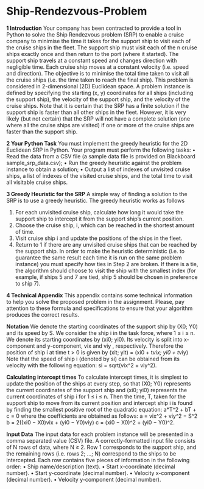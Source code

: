 # Ship-Rendezvous-Problem
**1 Introduction**
Your company has been contracted to provide a tool in Python to solve the Ship Rendezvous problem (SRP) to enable a cruise company to minimise the time it takes for the support ship to visit each of the cruise ships in the fleet.
The support ship must visit each of the n cruise ships exactly once and then return to the port (where it started). The support ship travels at a constant speed and changes direction with negligible time. Each cruise ship moves at a constant velocity (i.e. speed and direction). The objective is to minimise the total time taken to visit all the cruise ships (i.e. the time taken to reach the final ship).
This problem is considered in 2-dimensional (2D) Euclidean space. A problem instance is defined by specifying the starting (x, y) coordinates for all ships (including the support ship), the velocity of the support ship, and the velocity of the cruise ships.
Note that it is certain that the SRP has a finite solution if the support ship is faster than all other ships in the fleet. However, it is very likely (but not certain) that the SRP will not have a complete solution (one where all the cruise ships are visited) if one or more of the cruise ships are faster than the support ship.

**2 Your Python Task**
You must implement the greedy heuristic for the 2D Euclidean SRP in Python. Your program must perform the following tasks:
• Read the data from a CSV file (a sample data file is provided on Blackboard sample_srp_data.csv);
• Run the greedy heuristic against the problem instance to obtain a solution;
• Output a list of indexes of unvisited cruise ships, a list of indexes of the visited cruise ships, and the total time to visit all visitable cruise ships.

**3 Greedy Heuristic for the SRP**
A simple way of finding a solution to the SRP is to use a greedy heuristic. The greedy heuristic works as follows
1. For each unvisited cruise ship, calculate how long it would take the support ship to intercept it from the support ship’s current position.
2. Choose the cruise ship, i, which can be reached in the shortest amount of time.
3. Visit cruise ship i and update the positions of the ships in the fleet.
4. Return to 1 if there are any unvisited cruise ships that can be reached by the support ship.
In order to make the heuristic deterministic (i.e. to guarantee the same result each time it is run on the same problem instance) you must specify how ties in Step 2 are broken. If there is a tie, the algorithm should choose to visit the ship with the smallest index (for example, if ships 5 and 7 are tied, ship 5 should be chosen in preference to ship 7).

**4 Technical Appendix**
This appendix contains some technical information to help you solve the proposed problem in the assignment. Please, pay attention to these formula and specifications to ensure that your algorithm produces the correct results.

**Notation**
We denote the starting coordinates of the support ship by (X0; Y0) and its speed by S. We consider the ship i in the task force, where 1 ≤ i ≤ n. We denote its starting coordinates by (xi0; yi0). Its velocity is split into x-component and y-component, vix and viy , respectively. Therefore the
position of ship i at time t > 0 is given by
(xit; yit) = (xi0 + t*vix; yi0 + t*viy)
Note that the speed of ship i (denoted by si) can be obtained from its velocity with the following equation:
si = sqrt(vix^2 + viy^2).

**Calculating intercept times**
To calculate intercept times, it is simplest to update the position of the ships at every step, so that (X0; Y0) represents the current coordinates of the support ship and (xi0; yi0) represents the current coordinates of ship i for 1 ≤ i ≤ n. Then the time, T, taken for the support ship to move from its current position and intercept ship i is found by finding the smallest positive root of the quadratic equation:
a*T^2 + bT + c = 0
where the coefficients are obtained as follows:
a = vix^2 + viy^2 − S^2
b = 2((xi0 − X0)vix + (yi0 − Y0)viy)
c = (xi0 − X0)^2 + (yi0 − Y0)^2.

**Input Data**
The input data for each problem instance will be presented in a comma separated value (CSV) file. A correctly-formatted input file consists of N rows of data, where N ≥ 2. Row 1 corresponds to the support ship, and the remaining rows (i.e. rows 2; ...; N) correspond to the ships to be intercepted. Each row contains five pieces of information in the following order:
• Ship name/description (text).
• Start x-coordinate (decimal number).
• Start y-coordinate (decimal number).
• Velocity x-component (decimal number).
• Velocity y-component (decimal number).
